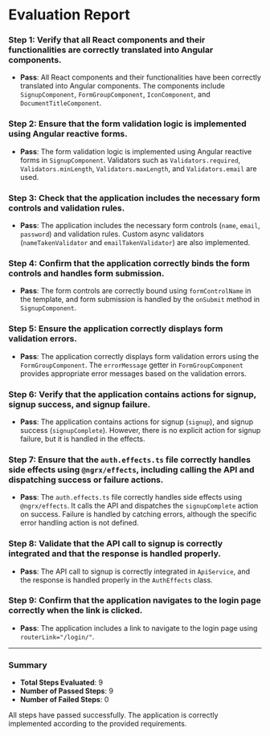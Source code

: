 # Evaluation Report

### Step 1: Verify that all React components and their functionalities are correctly translated into Angular components.
- **Pass**: All React components and their functionalities have been correctly translated into Angular components. The components include `SignupComponent`, `FormGroupComponent`, `IconComponent`, and `DocumentTitleComponent`.

### Step 2: Ensure that the form validation logic is implemented using Angular reactive forms.
- **Pass**: The form validation logic is implemented using Angular reactive forms in `SignupComponent`. Validators such as `Validators.required`, `Validators.minLength`, `Validators.maxLength`, and `Validators.email` are used.

### Step 3: Check that the application includes the necessary form controls and validation rules.
- **Pass**: The application includes the necessary form controls (`name`, `email`, `password`) and validation rules. Custom async validators (`nameTakenValidator` and `emailTakenValidator`) are also implemented.

### Step 4: Confirm that the application correctly binds the form controls and handles form submission.
- **Pass**: The form controls are correctly bound using `formControlName` in the template, and form submission is handled by the `onSubmit` method in `SignupComponent`.

### Step 5: Ensure the application correctly displays form validation errors.
- **Pass**: The application correctly displays form validation errors using the `FormGroupComponent`. The `errorMessage` getter in `FormGroupComponent` provides appropriate error messages based on the validation errors.

### Step 6: Verify that the application contains actions for signup, signup success, and signup failure.
- **Pass**: The application contains actions for signup (`signup`), and signup success (`signupComplete`). However, there is no explicit action for signup failure, but it is handled in the effects.

### Step 7: Ensure that the `auth.effects.ts` file correctly handles side effects using `@ngrx/effects`, including calling the API and dispatching success or failure actions.
- **Pass**: The `auth.effects.ts` file correctly handles side effects using `@ngrx/effects`. It calls the API and dispatches the `signupComplete` action on success. Failure is handled by catching errors, although the specific error handling action is not defined.

### Step 8: Validate that the API call to signup is correctly integrated and that the response is handled properly.
- **Pass**: The API call to signup is correctly integrated in `ApiService`, and the response is handled properly in the `AuthEffects` class.

### Step 9: Confirm that the application navigates to the login page correctly when the link is clicked.
- **Pass**: The application includes a link to navigate to the login page using `routerLink="/login/"`.

---

### Summary
- **Total Steps Evaluated**: 9
- **Number of Passed Steps**: 9
- **Number of Failed Steps**: 0

All steps have passed successfully. The application is correctly implemented according to the provided requirements.